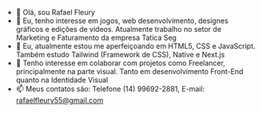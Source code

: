 - 👋 Olá, sou Rafael Fleury
- 👀 Eu, tenho interesse em jogos, web desenvolvimento, designes gráficos e edições de videos. Atualmente trabalho no setor de Marketing e Faturamento da empresa Tatica Seg
- 🌱 Eu, atualmente estou me aperfeiçoando em HTML5, CSS e JavaScript. Também estudo Tailwind (Framework de CSS), Native e Next.js
- 💞️ Tenho interesse em colaborar com projetos como Freelancer, principalmente na parte visual. Tanto em desenvolvimento Front-End quanto na Identidade Visual
- 📫 Meus contatos são: Telefone (14) 99692-2881, E-mail: rafaelfleury55@gmail.com

<!---
RafaelFleury55/RafaelFleury55 is a ✨ special ✨ repository because its `README.md` (this file) appears on your GitHub profile.
You can click the Preview link to take a look at your changes.
--->
